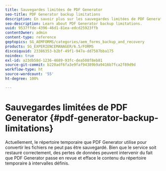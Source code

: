 ```yaml
---
title: Sauvegardes limitées de PDF Generator
seo-title: PDF Generator backup limitations
description: En savoir plus sur les sauvegardes limitées de PDF Generator.
seo-description: Learn about PDF Generator backup limitations.
uuid: 9537ffde-4396-46d1-81ea-edcd25923ffb
contentOwner: admin
content-type: reference
geptopics: SG_AEMFORMS/categories/aem_forms_backup_and_recovery
products: SG_EXPERIENCEMANAGER/6.5/FORMS
discoiquuid: 23386353-b2bf-49f1-947a-dd7587bba175
noindex: true
exl-id: a23db58d-1236-4689-93fc-dea508f8eb81
source-git-commit: b220adf6fa3e9faf94389b9a9416b7fca2f89d9d
workflow-type: ht
source-wordcount: '55'
ht-degree: 100%

---
```


# Sauvegardes limitées de PDF Generator {#pdf-generator-backup-limitations}

Actuellement, le répertoire temporaire que PDF Generator utilise pour convertir les fichiers ne peut pas être sauvegardé. Bien que le service soit restauré correctement, des pertes de données peuvent intervenir du fait que PDF Generator passe en revue et efface le contenu du répertoire temporaire à intervalles définis.
